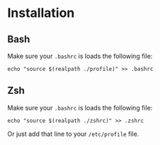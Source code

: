 Installation
============

## Bash

Make sure your `.bashrc` is loads the following file:

    echo "source $(realpath ./profile)" >> .bashrc

## Zsh

Make sure your `.bashrc` is loads the following file:

    echo "source $(realpath ./zshrc)" >> .zshrc


Or just add that line to your `/etc/profile` file.
